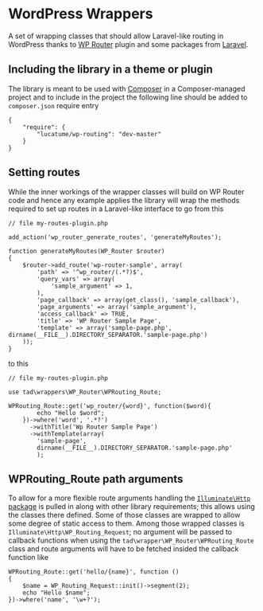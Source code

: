 # WordPress Wrappers

A set of wrapping classes that should allow Laravel-like routing in WordPress thanks to [WP Router](https://wordpress.org/plugins/wp-router/) plugin and some packages from [Laravel](http://laravel.com/).

## Including the library in a theme or plugin
The library is meant to be used with [Composer](https://getcomposer.org/) in a Composer-managed project and to include in the project the following line should be added to <code>composer.json</code> require entry

    {
        "require": {
            "lucatume/wp-routing": "dev-master"
        }
    } 

## Setting routes
While the inner workings of the wrapper classes will build on WP Router code and hence any example applies the library will wrap the methods required to set up routes in a Laravel-like interface to go from this

    // file my-routes-plugin.php

    add_action('wp_router_generate_routes', 'generateMyRoutes');

    function generateMyRoutes(WP_Router $router)
    {
        $router->add_route('wp-router-sample', array(
            'path' => '^wp_router/(.*?)$',
            'query_vars' => array(
                'sample_argument' => 1,
            ),
            'page_callback' => array(get_class(), 'sample_callback'),
            'page_arguments' => array('sample_argument'),
            'access_callback' => TRUE,
            'title' => 'WP Router Sample Page',
            'template' => array('sample-page.php', dirname(__FILE__).DIRECTORY_SEPARATOR.'sample-page.php')
        ));
    }

to this

    // file my-routes-plugin.php

    use tad\wrappers\WP_Router\WPRouting_Route;

    WPRouting_Route::get('wp_router/{word}', function($word){
            echo "Hello $word";
        })->where('word', '.*?')
          ->withTitle('Wp Router Sample Page')
          ->withTemplate(array(
            'sample-page',
            dirname(__FILE__).DIRECTORY_SEPARATOR.'sample-page.php'
            );

## WPRouting_Route path arguments
To allow for a more flexible route arguments handling the [<code>Illuminate\Http</code> package](https://github.com/illuminate/http) is pulled in along with other library requirements; this allows using the classes there defined. Some of those classes are wrapped to allow some degree of static access to them. Among those wrapped classes is <code>Illuminate\Http\WP_Routing_Request</code>; no argument will be passed to callback functions when using the <code>tad\wrapper\WP_Router\WPRouting_Route</code> class and route arguments will have to be fetched insided the callback function like

    WPRouting_Route::get('hello/{name}', function ()
    {
        $name = WP_Routing_Request::init()->segment(2);
        echo "Hello $name";
    })->where('name', '\w+?');
